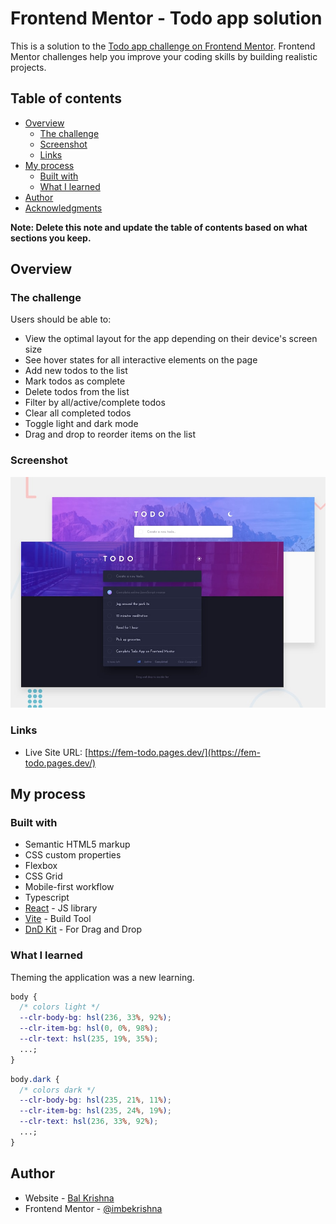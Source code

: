 # Frontend Mentor - Todo app solution

This is a solution to the [Todo app challenge on Frontend Mentor](https://www.frontendmentor.io/challenges/todo-app-Su1_KokOW). Frontend Mentor challenges help you improve your coding skills by building realistic projects.

## Table of contents

- [Overview](#overview)
  - [The challenge](#the-challenge)
  - [Screenshot](#screenshot)
  - [Links](#links)
- [My process](#my-process)
  - [Built with](#built-with)
  - [What I learned](#what-i-learned)
- [Author](#author)
- [Acknowledgments](#acknowledgments)

**Note: Delete this note and update the table of contents based on what sections you keep.**

## Overview

### The challenge

Users should be able to:

- View the optimal layout for the app depending on their device's screen size
- See hover states for all interactive elements on the page
- Add new todos to the list
- Mark todos as complete
- Delete todos from the list
- Filter by all/active/complete todos
- Clear all completed todos
- Toggle light and dark mode
- Drag and drop to reorder items on the list

### Screenshot

![](./design/desktop-preview.jpg)

### Links

- Live Site URL: [https://fem-todo.pages.dev/](https://fem-todo.pages.dev/)

## My process

### Built with

- Semantic HTML5 markup
- CSS custom properties
- Flexbox
- CSS Grid
- Mobile-first workflow
- Typescript
- [React](https://reactjs.org/) - JS library
- [Vite](https://vitejs.dev/) - Build Tool
- [DnD Kit](https://dndkit.com/) - For Drag and Drop

### What I learned

Theming the application was a new learning.

```css
body {
  /* colors light */
  --clr-body-bg: hsl(236, 33%, 92%);
  --clr-item-bg: hsl(0, 0%, 98%);
  --clr-text: hsl(235, 19%, 35%);
  ...;
}
```

```css
body.dark {
  /* colors dark */
  --clr-body-bg: hsl(235, 21%, 11%);
  --clr-item-bg: hsl(235, 24%, 19%);
  --clr-text: hsl(236, 33%, 92%);
  ...;
}
```

## Author

- Website - [Bal Krishna](https://imbekrishna.github.io)
- Frontend Mentor - [@imbekrishna](https://www.frontendmentor.io/profile/imbekrishna)
